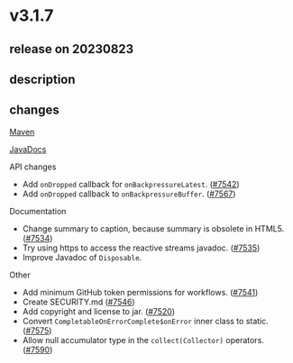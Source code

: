 # v3.1.7

## release on 20230823

## description

## changes

<a href="http://search.maven.org/#artifactdetails%7Cio.reactivex.rxjava3%7Crxjava%7C3.1.7%7C" rel="nofollow">Maven</a>

<a href="http://reactivex.io/RxJava/3.x/javadoc/3.1.7" rel="nofollow">JavaDocs</a>

API changes

* Add <code>onDropped</code> callback for <code>onBackpressureLatest</code>. (<a href="https://github.com/ReactiveX/RxJava/issues/7542" data-hovercard-type="pull_request" data-hovercard-url="/ReactiveX/RxJava/pull/7542/hovercard">#7542</a>)
* Add <code>onDropped</code> callback to <code>onBackpressureBuffer</code>. (<a href="https://github.com/ReactiveX/RxJava/issues/7567" data-hovercard-type="pull_request" data-hovercard-url="/ReactiveX/RxJava/pull/7567/hovercard">#7567</a>)

Documentation

* Change summary to caption, because summary is obsolete in HTML5. (<a href="https://github.com/ReactiveX/RxJava/issues/7534" data-hovercard-type="pull_request" data-hovercard-url="/ReactiveX/RxJava/pull/7534/hovercard">#7534</a>)
* Try using https to access the reactive streams javadoc. (<a href="https://github.com/ReactiveX/RxJava/issues/7535" data-hovercard-type="pull_request" data-hovercard-url="/ReactiveX/RxJava/pull/7535/hovercard">#7535</a>)
* Improve Javadoc of <code>Disposable</code>.

Other

* Add minimum GitHub token permissions for workflows. (<a href="https://github.com/ReactiveX/RxJava/issues/7541" data-hovercard-type="pull_request" data-hovercard-url="/ReactiveX/RxJava/pull/7541/hovercard">#7541</a>)
* Create SECURITY.md (<a href="https://github.com/ReactiveX/RxJava/issues/7546" data-hovercard-type="pull_request" data-hovercard-url="/ReactiveX/RxJava/pull/7546/hovercard">#7546</a>)
* Add copyright and license to jar. (<a href="https://github.com/ReactiveX/RxJava/issues/7520" data-hovercard-type="pull_request" data-hovercard-url="/ReactiveX/RxJava/pull/7520/hovercard">#7520</a>)
* Convert <code>CompletableOnErrorComplete$onError</code> inner class to static. (<a href="https://github.com/ReactiveX/RxJava/issues/7575" data-hovercard-type="pull_request" data-hovercard-url="/ReactiveX/RxJava/pull/7575/hovercard">#7575</a>)
* Allow null accumulator type in the <code>collect(Collector)</code> operators. (<a href="https://github.com/ReactiveX/RxJava/issues/7590" data-hovercard-type="pull_request" data-hovercard-url="/ReactiveX/RxJava/pull/7590/hovercard">#7590</a>)

